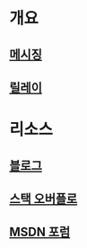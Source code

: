 # 개요
## [메시징](../service-bus-messaging/service-bus-queues-topics-subscriptions.md)
## [릴레이](../service-bus-relay/service-bus-relay-overview.md)
# 리소스
## [블로그](https://blogs.msdn.microsoft.com/servicebus/)
## [스택 오버플로](http://stackoverflow.com/questions/tagged/servicebus)
## [MSDN 포럼](https://social.msdn.microsoft.com/forums/en-US/home?forum=servbus)


<!--HONumber=Nov16_HO2-->


